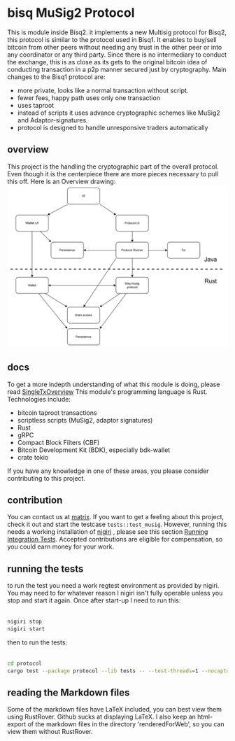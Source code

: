 # bisq MuSig2 Protocol

This is module inside Bisq2. it implements a new Multisig protocol for Bisq2, this protocol is similar to the protocol used in Bisq1.
It enables to buy/sell bitcoin from other peers without needing any trust in the other peer or into any coordinator or any third party. Since there is no intermediary to
conduct the exchange, this is as close as its gets to the original bitcoin idea of conducting transaction in a p2p manner secured just by cryptography.
Main changes to the Bisq1 protocol are:

- more private, looks like a normal transaction without script.
- fewer fees, happy path uses only one transaction
- uses taproot
- instead of scripts it uses advance cryptographic schemes like MuSig2 and Adaptor-signatures.
- protocol is designed to handle unresponsive traders automatically

## overview

This project is the handling the cryptographic part of the overall protocol. Even though it is the centerpiece there are more pieces necessary to pull this off.
Here is an Overview drawing:
![modules](concept/renderedForWeb/bisq-musig-modules.png)

## docs

To get a more indepth understanding of what this module is doing, please read [SingleTxOverview](./concept/SingleTxOverview.md)
This module's programming language is Rust.
Technologies include:

- bitcoin taproot transactions
- scriptless scripts (MuSig2, adaptor signatures)
- Rust
- gRPC
- Compact Block Filters (CBF)
- Bitcoin Development Kit (BDK), especially bdk-wallet
- crate tokio

If you have any knowledge in one of these areas, you please consider contributing to this project.

## contribution

You can contact us at [matrix](https://matrix.to/#/#bisq-muSig-dev:matrix.org).
If you want to get a feeling about this project, check it out and start the testcase
`tests::test_musig`. However, running this needs a working installation of [nigiri](https://nigiri.vulpem.com/)
, please see this section [Running Integration Tests](./adaptor/README.md).
Accepted contributions are eligible for compensation, so you could earn money for your work.

## running the tests

to run the test you need a work regtest environment as provided by nigiri. You may need to
for whatever reason I nigiri isn't fully operable unless you stop and start it again.
Once after start-up I need to run this:

```bash

nigiri stop
nigiri start
```

then to run the tests:

```bash

cd protocol
cargo test --package protocol --lib tests -- --test-threads=1 --nocapture

```

## reading the Markdown files

Some of the markdown files have LaTeX included, you can best view them using RustRover.
Github sucks at displaying LaTeX. I also keep an html-export of the markdown files
in the directory 'renderedForWeb', so you can view them without RustRover.
